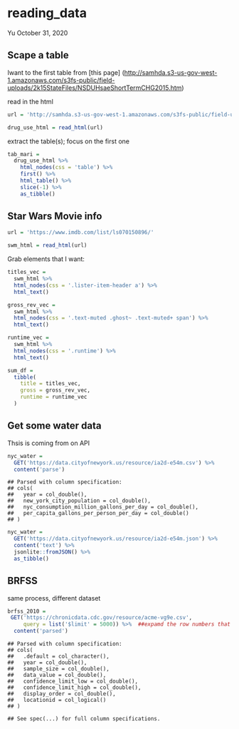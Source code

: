 reading\_data
================
Yu
October 31, 2020

Scape a table
-------------

Iwant to the first table from \[this page\] (<http://samhda.s3-us-gov-west-1.amazonaws.com/s3fs-public/field-uploads/2k15StateFiles/NSDUHsaeShortTermCHG2015.htm>)

read in the html

``` r
url = 'http://samhda.s3-us-gov-west-1.amazonaws.com/s3fs-public/field-uploads/2k15StateFiles/NSDUHsaeShortTermCHG2015.htm'

drug_use_html = read_html(url)
```

extract the table(s); focus on the first one

``` r
tab_mari = 
  drug_use_html %>% 
    html_nodes(css = 'table') %>% 
    first() %>% 
    html_table() %>% 
    slice(-1) %>% 
    as_tibble()
```

Star Wars Movie info
--------------------

``` r
url = 'https://www.imdb.com/list/ls070150896/'

swm_html = read_html(url)
```

Grab elements that I want:

``` r
titles_vec = 
  swm_html %>% 
  html_nodes(css = '.lister-item-header a') %>% 
  html_text()

gross_rev_vec = 
  swm_html %>% 
  html_nodes(css = '.text-muted .ghost~ .text-muted+ span') %>% 
  html_text()

runtime_vec = 
  swm_html %>% 
  html_nodes(css = '.runtime') %>% 
  html_text()

sum_df = 
  tibble(
    title = titles_vec, 
    gross = gross_rev_vec,
    runtime = runtime_vec
  )
```

Get some water data
-------------------

Thsis is coming from on API

``` r
nyc_water = 
  GET('https://data.cityofnewyork.us/resource/ia2d-e54m.csv') %>% 
  content('parse')
```

    ## Parsed with column specification:
    ## cols(
    ##   year = col_double(),
    ##   new_york_city_population = col_double(),
    ##   nyc_consumption_million_gallons_per_day = col_double(),
    ##   per_capita_gallons_per_person_per_day = col_double()
    ## )

``` r
nyc_water = 
  GET('https://data.cityofnewyork.us/resource/ia2d-e54m.json') %>% 
  content('text') %>%
  jsonlite::fromJSON() %>% 
  as_tibble()
```

BRFSS
-----

same process, different dataset

``` r
brfss_2010 = 
 GET('https://chronicdata.cdc.gov/resource/acme-vg9e.csv',
     query = list('$limit' = 5000)) %>%  ##expamd the row numbers that we need in the dataset
  content('parsed')
```

    ## Parsed with column specification:
    ## cols(
    ##   .default = col_character(),
    ##   year = col_double(),
    ##   sample_size = col_double(),
    ##   data_value = col_double(),
    ##   confidence_limit_low = col_double(),
    ##   confidence_limit_high = col_double(),
    ##   display_order = col_double(),
    ##   locationid = col_logical()
    ## )

    ## See spec(...) for full column specifications.

